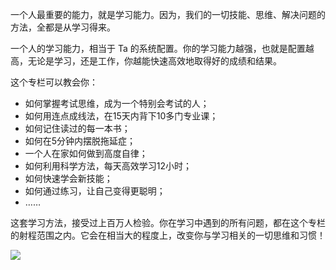 一个人最重要的能力，就是学习能力。因为，我们的一切技能、思维、解决问题的方法，全都是从学习得来。

一个人的学习能力，相当于 Ta 的系统配置。你的学习能力越强，也就是配置越高，无论是学习，还是工作，你越能快速高效地取得好的成绩和结果。

这个专栏可以教会你：

- 如何掌握考试思维，成为一个特别会考试的人；
- 如何用连点成线法，在15天内背下10多门专业课；
- 如何记住读过的每一本书；
- 如何在5分钟内摆脱拖延症；
- 一个人在家如何做到高度自律；
- 如何利用科学方法，每天高效学习12小时；
- 如何快速学会新技能；
- 如何通过练习，让自己变得更聪明；
- ……

这套学习方法，接受过上百万人检验。你在学习中遇到的所有问题，都在这个专栏的射程范围之内。它会在相当大的程度上，改变你与学习相关的一切思维和习惯！

![](https://static001.geekbang.org/resource/image/3c/cd/3c0625d51e33c53cef9834d9b4cb62cd.jpg)